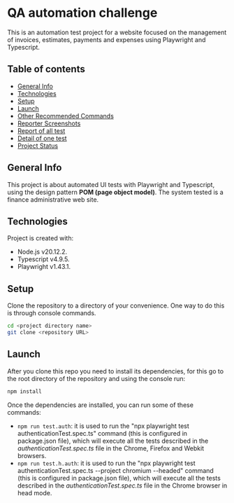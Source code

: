 # QA automation challenge
This is an automation test project for a website focused on the management of invoices, estimates, payments and expenses using Playwright and Typescript.

## Table of contents
* [General Info](#general-info)
* [Technologies](#technologies)
* [Setup](#setup)
* [Launch](#launch)
* [Other Recommended Commands](#other-recomended-commands)
* [Reporter Screenshots](#reporter-screenshots)
* [Report of all test](#all-test-report)
* [Detail of one test](#detail-test-report)
* [Project Status](#project-status)


## General Info
This project is about automated UI tests with Playwright and Typescript, using the design pattern **POM (page object model)**. The system tested is a finance administrative web site.


## Technologies
Project is created with:

- Node.js v20.12.2.
- Typescript v4.9.5.
- Playwright v1.43.1.


## Setup
Clone the repository to a directory of your convenience. One way to do this is through console commands.

```bash
cd <project directory name>
git clone <repository URL>
```

## Launch
After you clone this repo you need to install its dependencies, for this go to the root directory of the repository and using the console run:
```bash
npm install 
```

Once the dependencies are installed, you can run some of these commands:

- `npm run test.auth`: it is used to run the "npx playwright test authenticationTest.spec.ts" command (this is configured in package.json file), which will execute all the tests described in the *authenticationTest.spec.ts* file in the Chrome, Firefox and Webkit browsers.
- `npm run test.h.auth`: it is used to run the "npx playwright test authenticationTest.spec.ts --project chromium --headed" command (this is configured in package.json file), which will execute all the tests described in the *authenticationTest.spec.ts* file in the Chrome browser in head mode.
